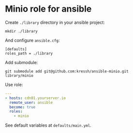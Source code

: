# Minio role for ansible

Create `./library` directory in your ansible project:

```
mkdir ./library
```

And configure `ansible.cfg`:

```
[defaults]
roles_path = ./library
```

Add submodule:

```
git submodule add git@github.com:kressh/ansible-minio.git library/minio
```

Use role:

```yaml
---
- hosts: cdn01.yourserver.io
  remote_user: ansible
  become: true
  roles:
    - minio
```

See default variables at `defaults/main.yml`.
